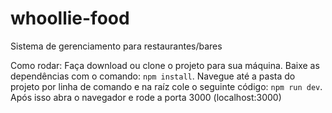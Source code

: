 # whoollie-food
Sistema de gerenciamento para restaurantes/bares

Como rodar:
Faça download ou clone o projeto para sua máquina. 
Baixe as dependências com o comando: `npm install`.
Navegue até a pasta do projeto por linha de comando e na raíz cole o seguinte código: `npm run dev`. 
Após isso abra o navegador e rode a porta 3000 (localhost:3000)